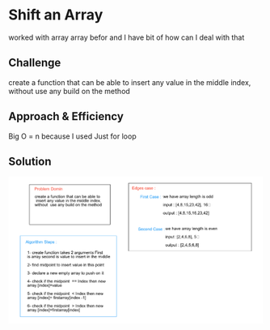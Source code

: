 # Shift an Array
<!-- Short summary or background information -->
worked with array array befor and I have bit of how can I deal with that
## Challenge
<!-- Description of the challenge -->
create a function that can be able to
 insert any value in the middle index, 
without  use any build on the method
## Approach & Efficiency
<!-- What approach did you take? Why? What is the Big O space/time for this approach? -->
Big O = n because I used Just for loop
## Solution
<!-- Embedded whiteboard image -->
![image](../../assets/shiftarray.png)
